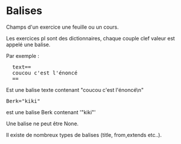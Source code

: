 # Balises

Champs d'un exercice une feuille ou un cours.

Les exercices pl sont des dictionnaires, chaque couple clef valeur est appelé une balise. 

Par exemple :
<pre>
  text==
  coucou c'est l'énoncé
  ==
</pre>

Est une balise texte contenant "coucou c'est l'énoncé\n"

<pre>
Berk="kiki"
</pre>
est une balise Berk contenant '"kiki"'

Une balise ne peut être None.  

Il existe de nombreux types de balises (title, from,extends etc..).

<!---
Author : DR
Validator : Jordan
-->
